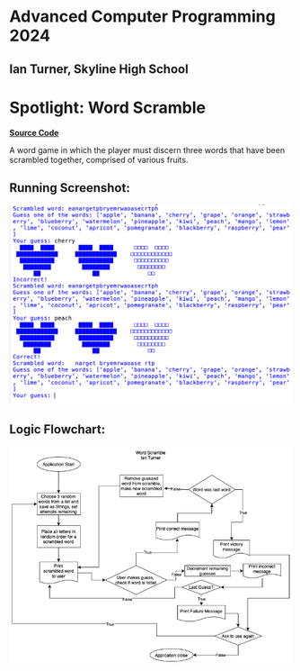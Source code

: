 # Advanced Computer Programming 2024
## Ian Turner, Skyline High School



# Spotlight: Word Scramble

[**Source Code**](https://github.com/Ian-Turner4/AdvCompProg24/tree/main/src/WordScramble)

A word game in which the player must discern three words that have been scrambled together, comprised of various fruits.

## Running Screenshot:

![Screenshot of the running application.](https://github.com/Ian-Turner4/AdvCompProg24/blob/main/images/WordScrambleRunning.png?raw=true)

## Logic Flowchart:

![Screenshot of the class diagram used in development.](https://github.com/Ian-Turner4/AdvCompProg24/blob/main/images/WordScrambleDiagram.png?raw=true)
